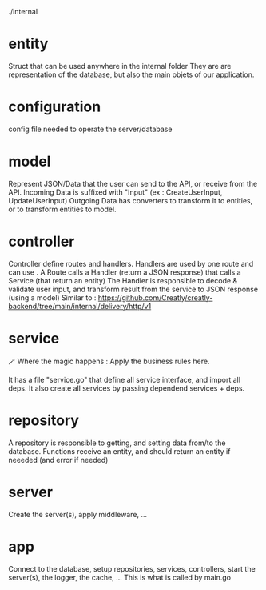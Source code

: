 ./internal

# entity

Struct that can be used anywhere in the internal folder
They are are representation of the database, but also the main objets of our application.

# configuration

config file needed to operate the server/database

# model

Represent JSON/Data that the user can send to the API, or receive from the API.
Incoming Data is suffixed with "Input" (ex : CreateUserInput, UpdateUserInput)
Outgoing Data has converters to transform it to entities, or to transform entities to model.

# controller

Controller define routes and handlers. Handlers are used by one route and can use . A Route calls a Handler (return a JSON response) that calls a Service (that return an entity)
The Handler is responsible to decode & validate user input, and transform result from the service to JSON response (using a model)
Similar to : https://github.com/Creatly/creatly-backend/tree/main/internal/delivery/http/v1

# service

🪄 Where the magic happens : Apply the business rules here.

It has a file "service.go" that define all service interface, and import all deps. It also create all services by passing dependend services + deps.

# repository

A repository is responsible to getting, and setting data from/to the database. Functions receive an entity, and should return an entity if neeeded (and error if needed)

# server

Create the server(s), apply middleware, ...

# app

Connect to the database, setup repositories, services, controllers, start the server(s), the logger, the cache, ... This is what is called by main.go
